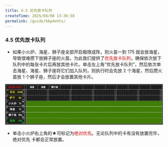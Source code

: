 ```yaml
---
title: 4.5 优先放卡队列
createTime: 2025/04/08 13:36:58
permalink: /guide/kbp4ehts/
---
```


### 4.5 优先放卡队列

- 如果小火炉、海星、狮子座全部开启极限成阵，则火苗一到 175 就会放海星，导致很难攒下放狮子座的火苗。为此我们提供了<span style="color: red;">优先放卡队列</span>，确保依次放下队列中的每张卡片后再放其他卡片。单击左上角“优先放卡队列”，然后依次单击海星、海星、狮子座将它们加入队列，则执行时会先放 2 个海星，然后攒火苗放 1 个狮子座，然后才会放置其他卡片。

![](./picture/4.5.0.1.png)

- 单击小火炉右上角的★可标记为<span style="color: red;">绝对优先</span>。无论队列中的卡有没有放置完毕，绝对优先
卡都会正常放置。
